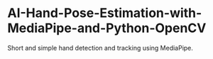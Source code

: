 # AI-Hand-Pose-Estimation-with-MediaPipe-and-Python-OpenCV
Short and simple hand detection and tracking using MediaPipe.
